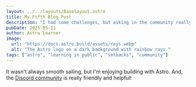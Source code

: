 ```yaml
---
layout: ../../layouts/Baselayout.astro
title: My Fifth Blog Post
description: "I had some challenges, but asking in the community really helped!"
pubDate: 2025-05-11
author: Astro Learner
image:
  url: "https://docs.astro.build/assets/rays.webp"
  alt: "The Astro logo on a dark background with rainbow rays."
tags: ["astro", "learning in public", "setbacks", "community"]
---
```


It wasn't always smooth sailing, but I'm enjoying building with Astro. And, the [Discord community](https://astro.build/chat) is really friendly and helpful!
